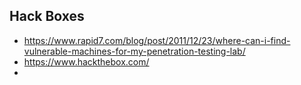 ## Hack Boxes
- https://www.rapid7.com/blog/post/2011/12/23/where-can-i-find-vulnerable-machines-for-my-penetration-testing-lab/
- https://www.hackthebox.com/
- 